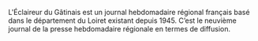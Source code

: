 
L'Éclaireur du Gâtinais est un journal hebdomadaire régional français basé dans le département du Loiret existant depuis 1945. C’est le neuvième journal de la presse hebdomadaire régionale en termes de diffusion.
